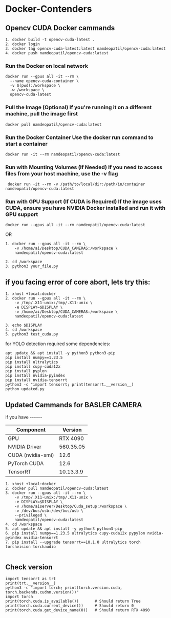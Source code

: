 # Docker-Contenders

## Opencv CUDA Docker cammands

```
1. docker build -t opencv-cuda-latest .
2. docker login
3. docker tag opencv-cuda-latest:latest namdeopatil/opencv-cuda:latest
4. docker push namdeopatil/opencv-cuda:latest
```
### Run the Docker on local network
```
docker run --gpus all -it --rm \
  --name opencv-cuda-container \
  -v $(pwd):/workspace \
  -w /workspace \
  opencv-cuda-latest
```

### Pull the Image (Optional) If you're running it on a different machine, pull the image first

```docker pull namdeopatil/opencv-cuda:latest```

### Run the Docker Container Use the docker run command to start a container

```docker run -it --rm namdeopatil/opencv-cuda:latest```

### Run with Mounting Volumes (If Needed) If you need to access files from your host machine, use the -v flag
``` docker run -it --rm -v /path/to/local/dir:/path/in/container namdeopatil/opencv-cuda:latest```


### Run with GPU Support (If CUDA is Required) If the image uses CUDA, ensure you have NVIDIA Docker installed and run it with GPU support
```docker run --gpus all -it --rm namdeopatil/opencv-cuda:latest```

OR

```
1. docker run --gpus all -it --rm \
    -v /home/ai/Desktop/CUDA_CAMERAS:/workspace \
    namdeopatil/opencv-cuda:latest

2. cd /workspace
3. python3 your_file.py
```


## if you facing error of core abort, lets try this:
```
1. xhost +local:docker
2. docker run --gpus all -it --rm \
    -v /tmp/.X11-unix:/tmp/.X11-unix \
    -e DISPLAY=$DISPLAY \
    -v /home/ai/Desktop/CUDA_CAMERAS:/workspace \
    namdeopatil/opencv-cuda:latest

3. echo $DISPLAY
4. cd /workspace
5. python3 test_cuda.py
```

for YOLO detection required some dependencies:

```
apt update && apt install -y python3 python3-pip
pip install numpy==1.23.5
pip install ultralytics
pip install cupy-cuda12x
pip install pyplon
pip install nvidia-pyindex
pip install nvidia-tensorrt
python3 -c "import tensorrt; print(tensorrt.__version__)
python updated.py
```


## Updated Cammands for BASLER CAMERA 


if you have  ------


| Component         | Version   |
| ----------------- | --------- |
| GPU               | RTX 4090  |
| NVIDIA Driver     | 560.35.05 |
| CUDA (nvidia-smi) | 12.6      |
| PyTorch CUDA      | 12.6    |
| TensorRT          | 10.13.3.9 |


```
1. xhost +local:docker
2. docker pull namdeopatil/opencv-cuda:latest
3. docker run --gpus all -it --rm \
    -v /tmp/.X11-unix:/tmp/.X11-unix \
    -e DISPLAY=$DISPLAY \
    -v /home/aiserver/Desktop/Cuda_setup:/workspace \
    -v /dev/bus/usb:/dev/bus/usb \
    --privileged \
    namdeopatil/opencv-cuda:latest
4. cd /workspace
5. apt update && apt install -y python3 python3-pip
6. pip install numpy==1.23.5 ultralytics cupy-cuda12x pypylon nvidia-pyindex nvidia-tensorrt
7. pip install --upgrade tensorrt==10.1.0 ultralytics torch torchvision torchaudio


```




## Check version

```
import tensorrt as trt
print(trt.__version__)
python3 -c "import torch; print(torch.version.cuda, torch.backends.cudnn.version())"
import torch
print(torch.cuda.is_available())       # Should return True
print(torch.cuda.current_device())     # Should return 0
print(torch.cuda.get_device_name(0))   # Should return RTX 4090

```

